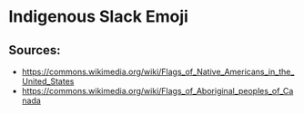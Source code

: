 # Indigenous Slack Emoji

## Sources:
  - https://commons.wikimedia.org/wiki/Flags_of_Native_Americans_in_the_United_States
  - https://commons.wikimedia.org/wiki/Flags_of_Aboriginal_peoples_of_Canada